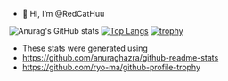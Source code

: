 - 👋 Hi, I’m @RedCatHuu


![Anurag's GitHub stats](https://github-readme-stats.vercel.app/api?username=RedCatHuu&show_icons=true&theme=tokyonight)
[![Top Langs](https://github-readme-stats.vercel.app/api/top-langs/?username=RedCatHuu)](https://github.com/anuraghazra/github-readme-stats)
[![trophy](https://github-profile-trophy.vercel.app/?username=RedCatHuu&theme=discord)](https://github.com/ryo-ma/github-profile-trophy)

- These stats were generated using
- https://github.com/anuraghazra/github-readme-stats
- https://github.com/ryo-ma/github-profile-trophy
<!---
RedCatHuu/RedCatHuu is a ✨ special ✨ repository because its `README.md` (this file) appears on your GitHub profile.
You can click the Preview link to take a look at your changes.
--->
